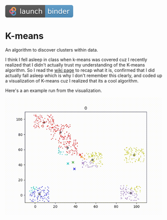[![](badge_logo.svg)](https://mybinder.org/v2/gh/RK22000/K-means_Clustering_Visuallization/HEAD?labpath=vis.ipynb)
# K-means

An algorithm to discover clusters within data.

I think I fell asleep in class when k-means was covered cuz I recently realized that I didn't actually trust my understanding of the K-means algorithm. So I read the [wiki page](https://en.wikipedia.org/wiki/K-means_clustering) to recap what it is, confirmed that I did actually fall asleep which is why I don't remember this clearly, and coded up a visualization of K-means cuz I realized that its a cool algorithm.

Here's a an example run from the visualization.

![A visualization of the K-means algorithm](k-means.gif)